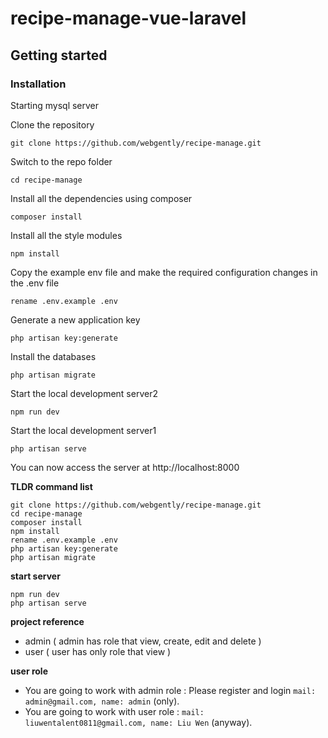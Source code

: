 # recipe-manage-vue-laravel

## Getting started

### Installation

Starting mysql server

Clone the repository

    git clone https://github.com/webgently/recipe-manage.git

Switch to the repo folder

    cd recipe-manage

Install all the dependencies using composer

    composer install

Install all the style modules

    npm install

Copy the example env file and make the required configuration changes in the .env file

    rename .env.example .env

Generate a new application key

    php artisan key:generate

Install the databases

    php artisan migrate

Start the local development server2

    npm run dev

Start the local development server1

    php artisan serve

You can now access the server at http://localhost:8000

**TLDR command list**

    git clone https://github.com/webgently/recipe-manage.git
    cd recipe-manage
    composer install
    npm install
    rename .env.example .env
    php artisan key:generate
    php artisan migrate

**start server**

    npm run dev
    php artisan serve

**project reference**

- admin ( admin has role that view, create, edit and delete )
- user ( user has only role that view )

**user role**

- You are going to work with admin role : Please register and login  `mail: admin@gmail.com, name: admin` (only).
- You are going to work with user role : `mail: liuwentalent0811@gmail.com, name: Liu Wen` (anyway).
